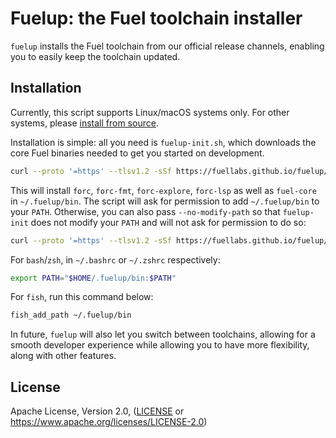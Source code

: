 # Fuelup: the Fuel toolchain installer

`fuelup` installs the Fuel toolchain from our official release channels, enabling you to easily keep the toolchain updated.

## Installation

Currently, this script supports Linux/macOS systems only. For other systems, please [install from source](https://fuellabs.github.io/sway/latest/introduction/installation.html#installing-from-source).

Installation is simple: all you need is `fuelup-init.sh`, which downloads the core Fuel binaries needed to get you started on development.

```sh
curl --proto '=https' --tlsv1.2 -sSf https://fuellabs.github.io/fuelup/fuelup-init.sh | sh
```

This will install `forc`, `forc-fmt`, `forc-explore`, `forc-lsp` as well as `fuel-core` in `~/.fuelup/bin`. The script will ask for permission to add `~/.fuelup/bin` to your `PATH`. Otherwise, you can also pass `--no-modify-path` so that `fuelup-init` does not modify your `PATH` and will not ask for permission to do so:

```sh
curl --proto '=https' --tlsv1.2 -sSf https://fuellabs.github.io/fuelup/fuelup-init.sh | sh -s -- --no-modify-path
```

For `bash`/`zsh`, in `~/.bashrc` or `~/.zshrc` respectively:

```sh
export PATH="$HOME/.fuelup/bin:$PATH"
```

For `fish`, run this command below:

```sh
fish_add_path ~/.fuelup/bin
```

In future, `fuelup` will also let you switch between toolchains, allowing for a smooth developer experience while allowing you to have more flexibility, along with other features.

## License

Apache License, Version 2.0, ([LICENSE](./LICENSE) or <https://www.apache.org/licenses/LICENSE-2.0>)
